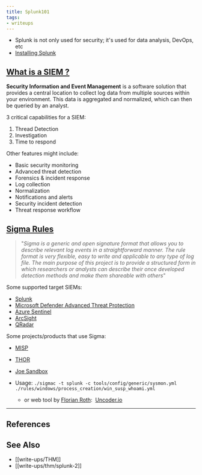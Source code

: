 ```yaml
---
title: Splunk101
tags:
- writeups
---
```


- Splunk is not only used for security; it's used for data analysis, DevOps, etc
- [Installing Splunk](https://docs.splunk.com/Documentation/Splunk/8.1.2/SearchTutorial/InstallSplunk)

## [What is a SIEM ?](https://www.varonis.com/blog/what-is-siem/)
**Security Information and Event Management** is a software solution that provides a central location to collect log data from multiple sources within your environment. This data is aggregated and normalized, which can then be queried by an analyst.

3 critical capabilities for a SIEM:
1. Thread Detection
2. Investigation
3. Time to respond

Other features might include:
- Basic security monitoring
- Advanced threat detection
- Forensics & incident response
- Log collection
- Normalization
- Notifications and alerts
- Security incident detection
- Threat response workflow

## [Sigma Rules](https://github.com/SigmaHQ/sigma)
> "_Sigma is a generic and open signature format that allows you to describe relevant log events in a straightforward manner. The rule format is very flexible, easy to write and applicable to any type of log file. The main purpose of this project is to provide a structured form in which researchers or analysts can describe their once developed detection methods and make them shareable with others_"

Some supported target SIEMs:

- [Splunk](https://www.splunk.com/)
- [Microsoft Defender Advanced Threat Protection](https://www.microsoft.com/en-us/microsoft-365/windows/microsoft-defender-atp)
- [Azure Sentinel](https://azure.microsoft.com/en-us/services/azure-sentinel/)
- [ArcSight](https://software.microfocus.com/en-us/products/siem-security-information-event-management/overview)
- [QRadar](https://www.ibm.com/products/qradar-siem)

Some projects/products that use Sigma:
- [MISP](https://www.misp-project.org/index.html)
- [THOR](https://www.nextron-systems.com/thor/)
- [Joe Sandbox](https://www.joesecurity.org/)

- Usage: `./sigmac -t splunk -c tools/config/generic/sysmon.yml ./rules/windows/process_creation/win_susp_whoami.yml`
	- or web tool by [Florian Roth](https://socprime.com/leadership/florian-roth/):  [Uncoder.io](https://uncoder.io/)

---

## References

## See Also
- [[write-ups/THM]]
- [[write-ups/thm/splunk-2]]